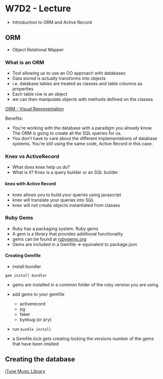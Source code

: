 # W7D2 - Lecture

- Introduction to ORM and Active Record

## ORM

- Object Relational Mapper

### What is an ORM

- Tool allowing us to use an OO approach with databases
- Data stored is actually transforms into objects
- i.e. database tables are treated as classes and table columns as properties
- Each table row is an object
- we can then manipulate objects with methods defined on the classes

[ORM - Visual Representation](./pictures/orm.jpg)

Benefits:

- You're working with the database with a paradigm you already know. The ORM is going to create all the SQL queries for us.
- You don't have to care about the different implementations of database systems. You're still using the same code, Active Record in this case.

### Knex vs ActiveRecord

- What does knex help us do?
- What is it? Knex is a query builder or an SQL builder

#### knex with Active Record

- knex allows you to build your queries using javascript
- knex will translate your queries into SQL
- knex will not create objects instantiated from classes

### Ruby Gems

- Ruby has a packaging system. Ruby gems
- A gem is a library that provides additional functionality
- gems can be found at [rubygems.org](https://rubygems.org)
- Gems are included in a Gemfile => equivalent to package.json

#### Creating Gemfile

- install bundler

`gem install bundler`

- gems are installed in a common folder of the ruby version you are using
- add gems to your gemfile

  - activerecord
  - pg
  - faker
  - byebug (or pry)

- run `bundle install`
- a Gemfile.lock gets creating locking the versions number of the gems that have been intalled

## Creating the database

[iTune Music Library](./pictures/schema.png)
